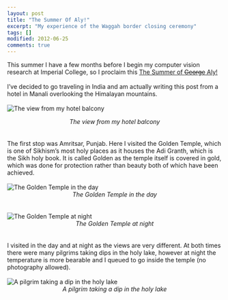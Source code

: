 ```yaml
---
layout: post
title: "The Summer Of Aly!"
excerpt: "My experience of the Waggah border closing ceremony"
tags: []
modified: 2012-06-25
comments: true
---
```

This summer I have a few months before I begin my computer vision research at Imperial College, so I proclaim this <a href = "http://www.youtube.com/watch?v=ZPS3qLtaFtw">The Summer of <del>George</del> Aly!</a>
<br />
<br />
I’ve decided to go traveling in India and am actually writing this post from a hotel in Manali overlooking the Himalayan mountains.
<br />
<br />
<img src="{{ site.url }}/images/balcony_view.jpg" alt="The view from my hotel balcony"/>
<center><em>The view from my hotel balcony</em></center>
<br />
<br />
The first stop was Amritsar, Punjab. Here I visited the Golden Temple, which is one of Sikhism’s most holy places as it houses the Adi Granth, which is the Sikh holy book. It is called Golden as the temple itself is covered in gold, which was done for protection rather than beauty both of which have been achieved.
<br />
<br />
<img src="{{ site.url }}/images/golden_temple_day.jpg" alt="The Golden Temple in the day"/>
<center><em>The Golden Temple in the day</em></center>
<br />
<br />
<img src="{{ site.url }}/images/golden_temple_night.jpg" alt="The Golden Temple at night"/>
<center><em>The Golden Temple at night</em></center>
<br />
<br />
I visited in the day and at night as the views are very different. At both times there were many pilgrims taking dips in the holy lake, however at night the temperature is more bearable and I queued to go inside the temple (no photography allowed).
<br />
<br />
<img src="{{ site.url }}/images/pilgrim.jpg" alt="A pilgrim taking a dip in the holy lake"/>
<center><em>A pilgrim taking a dip in the holy lake</em></center>
<br />
<br />